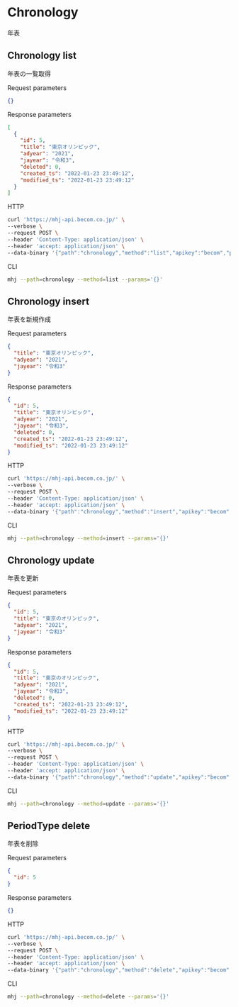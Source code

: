# Chronology

年表

## Chronology list

年表の一覧取得

Request parameters

```json
{}
```

Response parameters

```json
[
  {
    "id": 5,
    "title": "東京オリンピック",
    "adyear": "2021",
    "jayear": "令和3",
    "deleted": 0,
    "created_ts": "2022-01-23 23:49:12",
    "modified_ts": "2022-01-23 23:49:12"
  }
]
```

HTTP

```zsh
curl 'https://mhj-api.becom.co.jp/' \
--verbose \
--request POST \
--header 'Content-Type: application/json' \
--header 'accept: application/json' \
--data-binary '{"path":"chronology","method":"list","apikey":"becom","params":{}}'
```

CLI

```zsh
mhj --path=chronology --method=list --params='{}'
```

## Chronology insert

年表を新規作成

Request parameters

```json
{
  "title": "東京オリンピック",
  "adyear": "2021",
  "jayear": "令和3"
}
```

Response parameters

```json
{
  "id": 5,
  "title": "東京オリンピック",
  "adyear": "2021",
  "jayear": "令和3",
  "deleted": 0,
  "created_ts": "2022-01-23 23:49:12",
  "modified_ts": "2022-01-23 23:49:12"
}
```

HTTP

```zsh
curl 'https://mhj-api.becom.co.jp/' \
--verbose \
--request POST \
--header 'Content-Type: application/json' \
--header 'accept: application/json' \
--data-binary '{"path":"chronology","method":"insert","apikey":"becom","params":{}}'
```

CLI

```zsh
mhj --path=chronology --method=insert --params='{}'
```

## Chronology update

年表を更新

Request parameters

```json
{
  "id": 5,
  "title": "東京のオリンピック",
  "adyear": "2021",
  "jayear": "令和3"
}
```

Response parameters

```json
{
  "id": 5,
  "title": "東京のオリンピック",
  "adyear": "2021",
  "jayear": "令和3",
  "deleted": 0,
  "created_ts": "2022-01-23 23:49:12",
  "modified_ts": "2022-01-23 23:49:12"
}
```

HTTP

```zsh
curl 'https://mhj-api.becom.co.jp/' \
--verbose \
--request POST \
--header 'Content-Type: application/json' \
--header 'accept: application/json' \
--data-binary '{"path":"chronology","method":"update","apikey":"becom","params":{}}'
```

CLI

```zsh
mhj --path=chronology --method=update --params='{}'
```

## PeriodType delete

年表を削除

Request parameters

```json
{
  "id": 5
}
```

Response parameters

```json
{}
```

HTTP

```zsh
curl 'https://mhj-api.becom.co.jp/' \
--verbose \
--request POST \
--header 'Content-Type: application/json' \
--header 'accept: application/json' \
--data-binary '{"path":"chronology","method":"delete","apikey":"becom","params":{}}'
```

CLI

```zsh
mhj --path=chronology --method=delete --params='{}'
```
